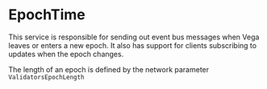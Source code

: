 # EpochTime

This service is responsible for sending out event bus messages when Vega leaves or enters a new epoch.
It also has support for clients subscribing to updates when the epoch changes.

The length of an epoch is defined by the network parameter `ValidatorsEpochLength`

